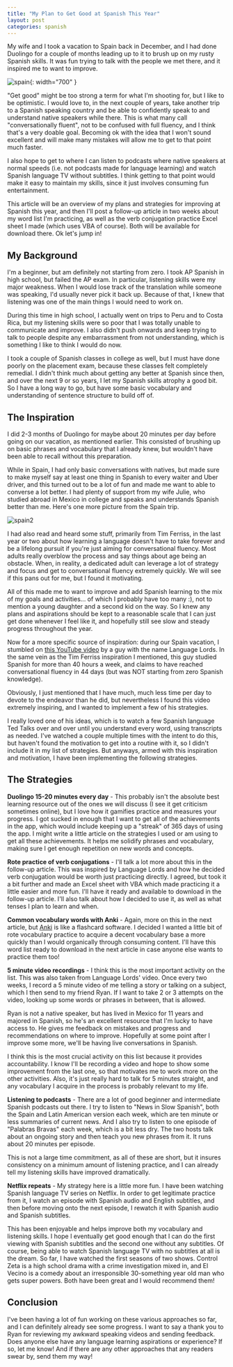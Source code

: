 ```yaml
---
title: "My Plan to Get Good at Spanish This Year"
layout: post
categories: spanish
---
```


My wife and I took a vacation to Spain back in December, and I had done Duolingo for a couple of months leading up to it to brush up on my rusty Spanish skills. It was fun trying to talk with the people we met there, and it inspired me to want to improve.



![spain](/testpreviewsite/assets/spain2.jpg){: width="700" }

"Get good" might be too strong a term for what I'm shooting for, but I like to be optimistic. I would love to, in the next couple of years, take another trip to a Spanish speaking country and be able to confidently speak to and understand native speakers while there. This is what many call "conversationally fluent", not to be confused with full fluency, and I think that's a very doable goal. Becoming ok with the idea that I won't sound excellent and will make many mistakes will allow me to get to that point much faster.

I also hope to get to where I can listen to podcasts where native speakers at normal speeds (i.e. not podcasts made for language learning) and watch Spanish language TV without subtitles. I think getting to that point would make it easy to maintain my skills, since it just involves consuming fun entertainment.

This article will be an overview of my plans and strategies for improving at Spanish this year, and then I'll post a follow-up article in two weeks about my word list I'm practicing, as well as the verb conjugation practice Excel sheet I made (which uses VBA of course). Both will be available for download there. Ok let's jump in!

## My Background
I'm a beginner, but am definitely not starting from zero. I took AP Spanish in high school, but failed the AP exam. In particular, listening skills were my major weakness. When I would lose track of the translation while someone was speaking, I'd usually never pick it back up. Because of that, I knew that listening was one of the main things I would need to work on.

During this time in high school, I actually went on trips to Peru and to Costa Rica, but my listening skills were so poor that I was totally unable to communicate and improve. I also didn't push onwards and keep trying to talk to people despite any embarrassment from not understanding, which is something I like to think I would do now.

I took a couple of Spanish classes in college as well, but I must have done poorly on the placement exam, because these classes felt completely remedial. I didn't think much about getting any better at Spanish since then, and over the next 9 or so years, I let my Spanish skills atrophy a good bit. So I have a long way to go, but have some basic vocabulary and understanding of sentence structure to build off of.

## The Inspiration
I did 2-3 months of Duolingo for maybe about 20 minutes per day before going on our vacation, as mentioned earlier. This consisted of brushing up on basic phrases and vocabulary that I already knew, but wouldn't have been able to recall without this preparation. 

While in Spain, I had only basic conversations with natives, but made sure to make myself say at least one thing in Spanish to every waiter and Uber driver, and this turned out to be a lot of fun and made me want to able to converse a lot better. I had plenty of support from my wife Julie, who studied abroad in Mexico in college and speaks and understands Spanish better than me. Here's one more picture from the Spain trip.

![spain2](/testpreviewsite/assets/spain1.jpg)

I had also read and heard some stuff, primarily from Tim Ferriss, in the last year or two about how learning a language doesn't have to take forever and be a lifelong pursuit if you're just aiming for conversational fluency. Most adults really overblow the process and say things about age being an obstacle. When, in reality, a dedicated adult can leverage a lot of strategy and focus and get to conversational fluency extremely quickly. We will see if this pans out for me, but I found it motivating.

All of this made me to want to improve and add Spanish learning to the mix of my goals and activities... of which I probably have too many :), not to mention a young daughter and a second kid on the way. So I knew any plans and aspirations should be kept to a reasonable scale that I can just get done whenever I feel like it, and hopefully still see slow and steady progress throughout the year.

Now for a more specific source of inspiration: during our Spain vacation, I stumbled on [this YouTube video][lang_lords] by a guy with the name Language Lords. In the same vein as the Tim Ferriss inspiration I mentioned, this guy studied Spanish for more than 40 hours a week, and claims to have reached conversational fluency in 44 days (but was NOT starting from zero Spanish knowledge). 

Obviously, I just mentioned that I have much, much less time per day to devote to the endeavor than he did, but nevertheless I found this video extremely inspiring, and I wanted to implement a few of his strategies.

I really loved one of his ideas, which is to watch a few Spanish language Ted Talks over and over until you understand every word, using transcripts as needed. I've watched a couple multiple times with the intent to do this, but haven't found the motivation to get into a routine with it, so I didn't include it in my list of strategies. But anyways, armed with this inspiration and motivation, I have been implementing the following strategies.

## The Strategies
**Duolingo 15-20 minutes every day** - This probably isn't the absolute best learning resource out of the ones we will discuss (I see it get criticism sometimes online), but I love how it gamifies practice and measures your progress. I got sucked in enough that I want to get all of the achievements in the app, which would include keeping up a "streak" of 365 days of using the app. I might write a little article on the strategies I used or am using to get all these achievements. It helps me solidify phrases and vocabulary, making sure I get enough repetition on new words and concepts.

**Rote practice of verb conjugations** - I'll talk a lot more about this in the follow-up article. This was inspired by Language Lords and how he decided verb conjugation would be worth just practicing directly. I agreed, but took it a bit further and made an Excel sheet with VBA which made practicing it a little easier and more fun. I'll have it ready and available to download in the follow-up article. I'll also talk about how I decided to use it, as well as what tenses I plan to learn and when.

**Common vocabulary words with Anki** - Again, more on this in the next article, but [Anki][anki] is like a flashcard software. I decided I wanted a little bit of rote vocabulary practice to acquire a decent vocabulary base a more quickly than I would organically through consuming content. I'll have this word list ready to download in the next article in case anyone else wants to practice them too!

**5 minute video recordings** - I think this is the most important activity on the list. This was also taken from Language Lords' video. Once every two weeks, I record a 5 minute video of me telling a story or talking on a subject, which I then send to my friend Ryan. If I want to take 2 or 3 attempts on the video, looking up some words or phrases in between, that is allowed. 

Ryan is not a native speaker, but has lived in Mexico for 11 years and majored in Spanish, so he's an excellent resource that I'm lucky to have access to. He gives me feedback on mistakes and progress and recommendations on where to improve. Hopefully at some point after I improve some more, we'll be having live conversations in Spanish.

I think this is the most crucial activity on this list because it provides accountability. I know I'll be recording a video and hope to show some improvement from the last one, so that motivates me to work more on the other activities. Also, it's just really hard to talk for 5 minutes straight, and any vocabulary I acquire in the process is probably relevant to my life. 

**Listening to podcasts** - There are a lot of good beginner and intermediate Spanish podcasts out there. I try to listen to "News in Slow Spanish", both the Spain and Latin American version each week, which are ten minute or less summaries of current news. And I also try to listen to one episode of "Palabras Bravas" each week, which is a bit less dry. The two hosts talk about an ongoing story and then teach you new phrases from it. It runs about 20 minutes per episode. 

This is not a large time commitment, as all of these are short, but it insures consistency on a minimum amount of listening practice, and I can already tell my listening skills have improved dramatically.

**Netflix repeats** - My strategy here is a little more fun. I have been watching Spanish language TV series on Netflix. In order to get legitimate practice from it, I watch an episode with Spanish audio and English subtitles, and then before moving onto the next episode, I rewatch it with Spanish audio and Spanish subtitles. 

This has been enjoyable and helps improve both my vocabulary and listening skills. I hope I eventually get good enough that I can do the first viewing with Spanish subtitles and the second one without any subtitles. Of course, being able to watch Spanish language TV with no subtitles at all is the dream. So far, I have watched the first seasons of two shows. Control Zeta is a high school drama with a crime investigation mixed in, and El Vecino is a comedy about an irresponsible 30-something year old man who gets super powers. Both have been great and I would recommend them! 

## Conclusion
I've been having a lot of fun working on these various approaches so far, and I can definitely already see some progress. I want to say a thank you to Ryan for reviewing my awkward speaking videos and sending feedback. Does anyone else have any language learning aspirations or experience? If so, let me know! And if there are any other approaches that any readers swear by, send them my way!

[lang_lords]: https://www.youtube.com/watch?v=z8FACVD9vz4
[anki]: https://apps.ankiweb.net/